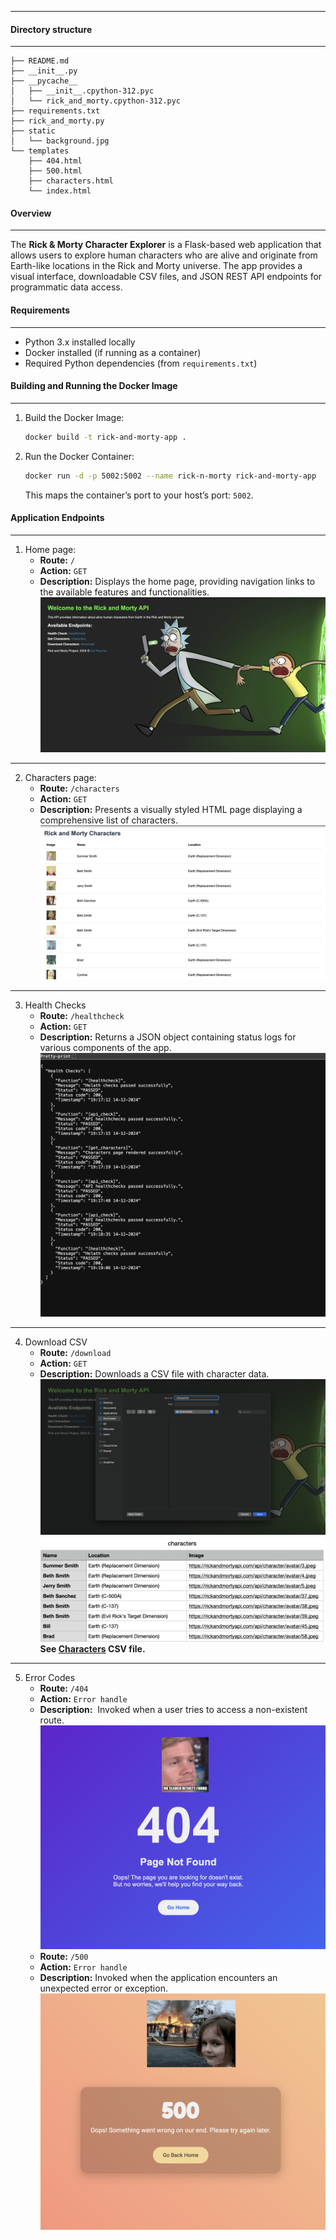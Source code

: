 ----

#### Directory structure 
---
```console
├── README.md
├── __init__.py
├── __pycache__
│   ├── __init__.cpython-312.pyc
│   └── rick_and_morty.cpython-312.pyc
├── requirements.txt
├── rick_and_morty.py
├── static
│   └── background.jpg
└── templates
    ├── 404.html
    ├── 500.html
    ├── characters.html
    └── index.html
```

#### Overview
---
The **Rick & Morty Character Explorer** is a Flask-based web application that allows users to explore human characters who are alive and originate from Earth-like locations in the Rick and Morty universe. The app provides a visual interface, downloadable CSV files, and JSON REST API endpoints for programmatic data access.

#### Requirements 
---
- Python 3.x installed locally
- Docker installed (if running as a container)
- Required Python dependencies (from `requirements.txt`)

#### Building and Running the Docker Image
---
1. Build the Docker Image:
	```sh
	docker build -t rick-and-morty-app .
	```

2. Run the Docker Container:
	```sh
	docker run -d -p 5002:5002 --name rick-n-morty rick-and-morty-app
	```

	This maps the container’s port to your host’s port: `5002`.

#### Application Endpoints
---
1. Home page:
	- **Route:** `/`
	- **Action:** `GET`
	- **Description:** Displays the home page, providing navigation links to the available features and functionalities.
		![Alt desc](https://github.com/ThePinkPanther96/r-m-api-k8s-pipline/blob/main/Templates/Homepage.png)
---
2. Characters page:
	- **Route:** `/characters`
	- **Action:** `GET`
	- **Description:** Presents a visually styled HTML page displaying a comprehensive list of characters.
		![Alt desc](https://github.com/ThePinkPanther96/r-m-api-k8s-pipline/blob/main/Templates/Characters.png)
---
3. Health Checks
	- **Route:** `/healthcheck`
	- **Action:** `GET`
	- **Description:** Returns a JSON object containing status logs for various components of the app.
		![Alt desc](https://github.com/ThePinkPanther96/r-m-api-k8s-pipline/blob/main/Templates/Healthchecks_paased.png)
---
4. Download CSV
	- **Route:** `/download`
	- **Action:** `GET`
	- **Description:** Downloads a CSV file with character data.
		![Alt desc](https://github.com/ThePinkPanther96/r-m-api-k8s-pipline/blob/main/Templates/CSV.png)
	   ![Alt desc](https://github.com/ThePinkPanther96/r-m-api-k8s-pipline/blob/main/Templates/csv_results.png)
		**See [Characters](https://github.com/ThePinkPanther96/r-m-api-k8s-pipline/blob/main/Templates/characters.csv) CSV file.**
---
5. Error Codes
	- **Route:** `/404`
	- **Action:** `Error handle`
	- **Description:**  Invoked when a user tries to access a non-existent route.
		![Alt desc](https://github.com/ThePinkPanther96/r-m-api-k8s-pipline/blob/main/Templates/404.png)
	- **Route:** `/500`
	- **Action:** `Error handle`
	- **Description:** Invoked when the application encounters an unexpected error or exception.
		![Alt desc](https://github.com/ThePinkPanther96/r-m-api-k8s-pipline/blob/main/Templates/500.png)